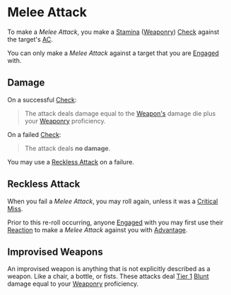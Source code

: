 # Melee Attack

To make a *Melee Attack*, you make a [Stamina](../../Player%20Characters/Attributes/Stamina.md) ([Weaponry](../../Player%20Characters/Skills/Weaponry.md)) [Check](../Core%20Procedures/Check.md) against the target's [AC](../../Player%20Characters/Derived%20Statistics/Armor%20Class.md).

You can only make a *Melee Attack* against a target that you are [Engaged](../Conditions/Engaged.md) with.

## Damage

On a successful [Check](../Core%20Procedures/Check.md):

>The attack deals damage equal to the [Weapon's](../../Items%20and%20Gear/Weapons/Weapons.md) damage die plus your [Weaponry](../../Player%20Characters/Skills/Weaponry.md) proficiency.

On a failed [Check](../Core%20Procedures/Check.md):

>The attack deals **no damage**.

You may use a [Reckless Attack](Melee%20Attack.md#Reckless%20Attack) on a failure.

## Reckless Attack

When you fail a *Melee Attack*, you may roll again, unless it was a [Critical Miss](../Die%20Rolling%20Mechanics/Critical%20Miss.md).

Prior to this re-roll occurring, anyone [Engaged](../Conditions/Engaged.md) with you may first use their [Reaction](Reaction.md) to make a *Melee Attack* against you with [Advantage](../Die%20Rolling%20Mechanics/Advantage.md).

## Improvised Weapons

An improvised weapon is anything that is not explicitly described as a weapon. Like a chair, a bottle, or fists. These attacks deal [Tier 1](Damage/Damage%20Tiers/Tier%201.md) [Blunt](Damage/Damage%20Types/Blunt.md) damage equal to your [Weaponry](../../Player%20Characters/Skills/Weaponry.md) proficiency.
